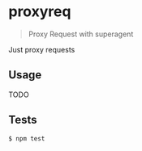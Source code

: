 # proxyreq

> Proxy Request with superagent

Just proxy requests

## Usage

TODO

## Tests

```sh
$ npm test
```
